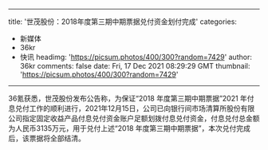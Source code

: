 
---
title: '世茂股份：2018年度第三期中期票据兑付资金划付完成'
categories: 
 - 新媒体
 - 36kr
 - 快讯
headimg: 'https://picsum.photos/400/300?random=7429'
author: 36kr
comments: false
date: Fri, 17 Dec 2021 08:29:29 GMT
thumbnail: 'https://picsum.photos/400/300?random=7429'
---

<div>   
36氪获悉，世茂股份发布公告称，为保证“2018 年度第三期中期票据”2021 年付息兑付工作的顺利进行，2021年12月15日，公司已向银行间市场清算所股份有限公司指定固定收益产品付息兑付资金账户足额划拨付息兑付资金，付息兑付总金额为人民币3135万元，用于兑付上述“2018 年度第三期中期票据”，本次兑付完成后，该票据将全部结清。  
</div>
            